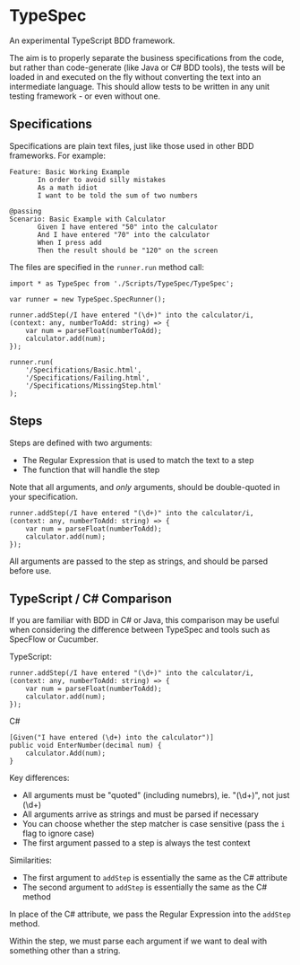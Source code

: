 # TypeSpec
An experimental TypeScript BDD framework.

The aim is to properly separate the business specifications from the code, but rather than code-generate (like Java or C# BDD tools), the tests will be loaded in and executed on the fly without converting the text into an intermediate language. This should allow tests to be written in any unit testing framework - or even without one.

## Specifications

Specifications are plain text files, just like those used in other BDD frameworks. For example:

    Feature: Basic Working Example
           In order to avoid silly mistakes
           As a math idiot
           I want to be told the sum of two numbers

    @passing
    Scenario: Basic Example with Calculator
           Given I have entered "50" into the calculator
           And I have entered "70" into the calculator
           When I press add
           Then the result should be "120" on the screen

The files are specified in the `runner.run` method call:

    import * as TypeSpec from './Scripts/TypeSpec/TypeSpec';

    var runner = new TypeSpec.SpecRunner();

    runner.addStep(/I have entered "(\d+)" into the calculator/i, (context: any, numberToAdd: string) => {
        var num = parseFloat(numberToAdd);
        calculator.add(num);
    });

    runner.run(
        '/Specifications/Basic.html',
        '/Specifications/Failing.html',
        '/Specifications/MissingStep.html'
    );

## Steps

Steps are defined with two arguments:

 - The Regular Expression that is used to match the text to a step
 - The function that will handle the step

Note that all arguments, and *only* arguments, should be double-quoted in your specification.

    runner.addStep(/I have entered "(\d+)" into the calculator/i, (context: any, numberToAdd: string) => {
        var num = parseFloat(numberToAdd);
        calculator.add(num);
    });

All arguments are passed to the step as strings, and should be parsed before use.

## TypeScript / C# Comparison

If you are familiar with BDD in C# or Java, this comparison may be useful when considering the difference between TypeSpec and tools such as SpecFlow or Cucumber.

TypeScript:

    runner.addStep(/I have entered "(\d+)" into the calculator/i,
    (context: any, numberToAdd: string) => {
        var num = parseFloat(numberToAdd);
        calculator.add(num);
    });

C#

    [Given("I have entered (\d+) into the calculator")]
    public void EnterNumber(decimal num) {
        calculator.Add(num);
    }

Key differences:

 - All arguments must be "quoted" (including numebrs), ie. "(\d+)", not just (\d+)
 - All arguments arrive as strings and must be parsed if necessary
 - You can choose whether the step matcher is case sensitive (pass the `i` flag to ignore case)
 - The first argument passed to a step is always the test context

Similarities:

 - The first argument to `addStep` is essentially the same as the C# attribute
 - The second argument to `addStep` is essentially the same as the C# method

In place of the C# attribute, we pass the Regular Expression into the `addStep` method. 

Within the step, we must parse each argument if we want to deal with something other than a string.